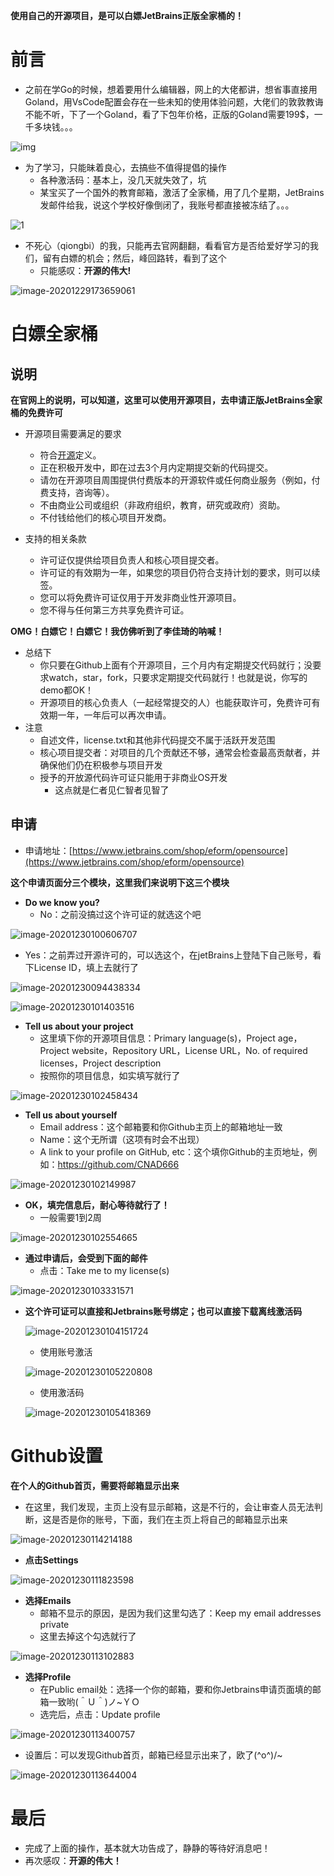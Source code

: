 **使用自己的开源项目，是可以白嫖JetBrains正版全家桶的！**

# 前言

- 之前在学Go的时候，想着要用什么编辑器，网上的大佬都讲，想省事直接用Goland，用VsCode配置会存在一些未知的使用体验问题，大佬们的敦敦教诲不能不听，下了一个Goland，看了下包年价格，正版的Goland需要199$，一千多块钱。。。

![img](https://cdn.jsdelivr.net/gh/CNAD666/MyData/pic/blog/share/20201230121046.jpg)

- 为了学习，只能昧着良心，去搞些不值得提倡的操作
  - 各种激活码：基本上，没几天就失效了，坑
  - 某宝买了一个国外的教育邮箱，激活了全家桶，用了几个星期，JetBrains发邮件给我，说这个学校好像倒闭了，我账号都直接被冻结了。。。

![1](https://cdn.jsdelivr.net/gh/CNAD666/MyData/pic/blog/share/20201230121051.png)

- 不死心（qiongbi）的我，只能再去官网翻翻，看看官方是否给爱好学习的我们，留有白嫖的机会；然后，峰回路转，看到了这个
  - 只能感叹：**开源的伟大!**

![image-20201229173659061](https://cdn.jsdelivr.net/gh/CNAD666/MyData/pic/blog/share/20201230121257.png)

# 白嫖全家桶

## 说明

**在官网上的说明，可以知道，这里可以使用开源项目，去申请正版JetBrains全家桶的免费许可**

- 开源项目需要满足的要求
  - 符合[开源](https://opensource.org/docs/osd)定义。
  - 正在积极开发中，即在过去3个月内定期提交新的代码提交。
  - 请勿在开源项目周围提供付费版本的开源软件或任何商业服务（例如，付费支持，咨询等）。
  - 不由商业公司或组织（非政府组织，教育，研究或政府）资助。
  - 不付钱给他们的核心项目开发商。

- 支持的相关条款
  - 许可证仅提供给项目负责人和核心项目提交者。
  - 许可证的有效期为一年，如果您的项目仍符合支持计划的要求，则可以续签。
  - 您可以将免费许可证仅用于开发非商业性开源项目。
  - 您不得与任何第三方共享免费许可证。

**OMG！白嫖它！白嫖它！我仿佛听到了李佳琦的呐喊！**

- 总结下
  - 你只要在Github上面有个开源项目，三个月内有定期提交代码就行；没要求watch，star，fork，只要求定期提交代码就行！也就是说，你写的demo都OK！
  - 开源项目的核心负责人（一起经常提交的人）也能获取许可，免费许可有效期一年，一年后可以再次申请。
- 注意
  - 自述文件，license.txt和其他非代码提交不属于活跃开发范围
  - 核心项目提交者：对项目的几个贡献还不够，通常会检查最高贡献者，并确保他们仍在积极参与项目开发
  - 授予的开放源代码许可证只能用于非商业OS开发
    - 这点就是仁者见仁智者见智了

## 申请

- 申请地址：[https://www.jetbrains.com/shop/eform/opensource](https://www.jetbrains.com/shop/eform/opensource)

**这个申请页面分三个模块，这里我们来说明下这三个模块**

- **Do we know you?**
  - No：之前没搞过这个许可证的就选这个吧

![image-20201230100606707](https://cdn.jsdelivr.net/gh/CNAD666/MyData/pic/blog/share/20201230121305.png)

- Yes：之前弄过开源许可的，可以选这个，在jetBrains上登陆下自己账号，看下License ID，填上去就行了

![image-20201230094438334](https://cdn.jsdelivr.net/gh/CNAD666/MyData/pic/blog/share/20201230121309.png)

![image-20201230101403516](https://cdn.jsdelivr.net/gh/CNAD666/MyData/pic/blog/share/20201230121315.png)

- **Tell us about your project**
  - 这里填下你的开源项目信息：Primary language(s)，Project age，Project website，Repository URL，License URL，No. of required licenses，Project description
  - 按照你的项目信息，如实填写就行了

![image-20201230102458434](https://cdn.jsdelivr.net/gh/CNAD666/MyData/pic/blog/share/20201230121323.png)

- **Tell us about yourself**
  - Email address：这个邮箱要和你Github主页上的邮箱地址一致
  - Name：这个无所谓（这项有时会不出现）
  - A link to your profile on GitHub, etc：这个填你Github的主页地址，例如：https://github.com/CNAD666

![image-20201230102149987](https://cdn.jsdelivr.net/gh/CNAD666/MyData/pic/blog/share/20201230121331.png)

- **OK，填完信息后，耐心等待就行了！**
  - 一般需要1到2周

![image-20201230102554665](https://cdn.jsdelivr.net/gh/CNAD666/MyData/pic/blog/share/20201230121338.png)

- **通过申请后，会受到下面的邮件**
  - 点击：Take me to my license(s)

![image-20201230103331571](https://cdn.jsdelivr.net/gh/CNAD666/MyData/pic/blog/share/20201230121343.png)

- **这个许可证可以直接和Jetbrains账号绑定；也可以直接下载离线激活码**

  ![image-20201230104151724](https://cdn.jsdelivr.net/gh/CNAD666/MyData/pic/blog/share/20201230121351.png)

  - 使用账号激活

  ![image-20201230105220808](https://cdn.jsdelivr.net/gh/CNAD666/MyData/pic/blog/share/20201230121359.png)

  - 使用激活码

  ![image-20201230105418369](https://cdn.jsdelivr.net/gh/CNAD666/MyData/pic/blog/share/20201230121404.png)



# Github设置

**在个人的Github首页，需要将邮箱显示出来**

- 在这里，我们发现，主页上没有显示邮箱，这是不行的，会让审查人员无法判断，这是否是你的账号，下面，我们在主页上将自己的邮箱显示出来

![image-20201230114214188](https://cdn.jsdelivr.net/gh/CNAD666/MyData/pic/blog/share/20201230121411.png)

- **点击Settings**

![image-20201230111823598](https://cdn.jsdelivr.net/gh/CNAD666/MyData/pic/blog/share/20201230121417.png)

- **选择Emails**
  - 邮箱不显示的原因，是因为我们这里勾选了：Keep my email addresses private
  - 这里去掉这个勾选就行了

![image-20201230113102883](https://cdn.jsdelivr.net/gh/CNAD666/MyData/pic/blog/share/20201230121424.png)

- **选择Profile**
  - 在Public email处：选择一个你的邮箱，要和你Jetbrains申请页面填的邮箱一致哟(＾Ｕ＾)ノ~ＹＯ
  - 选完后，点击：Update profile

![image-20201230113400757](https://cdn.jsdelivr.net/gh/CNAD666/MyData/pic/blog/share/20201230121433.png)

- 设置后：可以发现Github首页，邮箱已经显示出来了，欧了\(^o^)/~

![image-20201230113644004](https://cdn.jsdelivr.net/gh/CNAD666/MyData/pic/blog/share/20201230121441.png)

# 最后

- 完成了上面的操作，基本就大功告成了，静静的等待好消息吧！
- 再次感叹：**开源的伟大！**